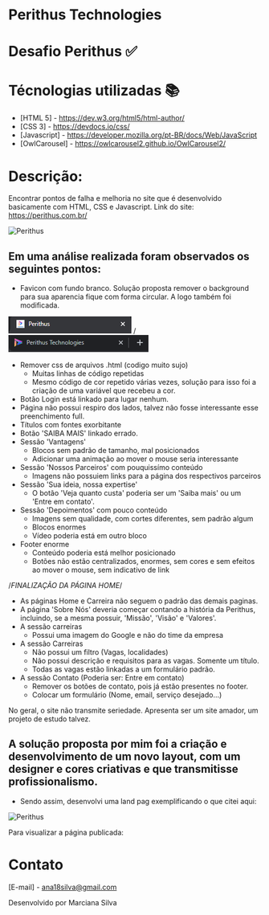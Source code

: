 # Perithus Technologies

# Desafio Perithus :white_check_mark:

# Técnologias utilizadas :books:

* [HTML 5] - https://dev.w3.org/html5/html-author/
* [CSS 3] - https://devdocs.io/css/
* [Javascript] - https://developer.mozilla.org/pt-BR/docs/Web/JavaScript
* [OwlCarousel] - https://owlcarousel2.github.io/OwlCarousel2/

# Descrição:

Encontrar pontos de falha e melhoria no site que é desenvolvido basicamente com HTML, CSS e Javascript.
Link do site: https://perithus.com.br/

![Perithus](assets/img/perithusant.gif)

## Em uma análise realizada foram observados os seguintes pontos:

- Favicon com fundo branco. Solução proposta remover o background para sua aparencia fique com forma circular. A logo também foi modificada.

![Perithus](assets/img/fp.png) / ![Perithus](assets/img/fpp.png)

- Remover css de arquivos .html (codigo muito sujo)
  - Muitas linhas de código repetidas
  - Mesmo código de cor repetido várias vezes, solução para isso foi a criação de uma variável que recebeu a cor.
- Botão Login está linkado para lugar nenhum.
- Página não possui respiro dos lados, talvez não fosse interessante esse preenchimento full.
- Títulos com fontes exorbitante
- Botão 'SAIBA MAIS' linkado errado.
- Sessão 'Vantagens'
  - Blocos sem padrão de tamanho, mal posicionados
  - Adicionar uma animação ao mover o mouse seria interessante
- Sessão 'Nossos Parceiros' com pouquissímo conteúdo
  - Imagens não possuiem links para a página dos respectivos parceiros
- Sessão 'Sua ideia, nossa expertise'
  - O botão 'Veja quanto custa' poderia ser um 'Saiba mais' ou um 'Entre em contato'.
- Sessão 'Depoimentos' com pouco conteúdo
  - Imagens sem qualidade, com cortes diferentes, sem padrão algum
  - Blocos enormes
  - Vídeo poderia está em outro bloco
- Footer enorme
  - Conteúdo poderia está melhor posicionado
  - Botões não estão centralizados, enormes, sem cores e sem efeitos ao mover o mouse, sem indicativo de link

/*FINALIZAÇÃO DA PÁGINA HOME*/

- As páginas Home e Carreira não seguem o padrão das demais paginas. 
- A página 'Sobre Nós' deveria começar contando a história da Perithus, incluindo, se a mesma possuir, 
'Missão', 'Visão' e 'Valores'.
- A sessão carreiras
  - Possui uma imagem do Google e não do time da empresa
- A sessão Carreiras
  - Não possui um filtro (Vagas, localidades)
  - Não possui descrição e requisitos para as vagas. Somente um título.
  - Todas as vagas estão linkadas a um formulário padrão.
- A sessão Contato (Poderia ser: Entre em contato)
  - Remover os botões de contato, pois já estão presentes no footer.
  - Colocar um formulário (Nome, email, serviço desejado...)

No geral, o site não transmite seriedade. Apresenta ser um site amador, um projeto de estudo talvez.

## A solução proposta por mim foi a criação e desenvolvimento de um novo layout, com um designer e cores criativas e que transmitisse profissionalismo.

- Sendo assim, desenvolvi uma land pag exemplificando o que citei aqui:


![Perithus](assets/img/perithus.gif)

Para visualizar a página publicada: 

# Contato
[E-mail] - ana18silva@gmail.com

Desenvolvido por Marciana Silva
